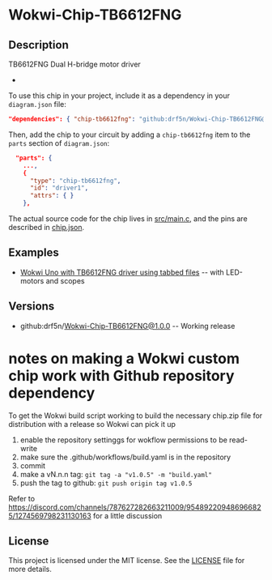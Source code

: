 # Wokwi-Chip-TB6612FNG
## Description

TB6612FNG Dual H-bridge motor driver

-  

To use this chip in your project, include it as a dependency in your `diagram.json` file:

```json
"dependencies": { "chip-tb6612fng": "github:drf5n/Wokwi-Chip-TB6612FNG@1.0.0" }
```

Then, add the chip to your circuit by adding a `chip-tb6612fng` item to the `parts` section of `diagram.json`:

```json
  "parts": {
    ...,
    {
      "type": "chip-tb6612fng",
      "id": "driver1",
      "attrs": { }
    },
```

The actual source code for the chip lives in [src/main.c](https://github.com/drf5n/Wokwi-Chip-TB6612FNG/blob/main/src/main.c), and the pins are described in [chip.json](https://github.com/drf5n/Wokwi-Chip-TB6612FNG/blob/main/chip.json).

## Examples

* [Wokwi Uno with TB6612FNG driver  using tabbed files](https://wokwi.com/projects/410323062531374081) -- with LED-motors and scopes


## Versions
* github:drf5n/Wokwi-Chip-TB6612FNG@1.0.0 -- Working release


# notes on making a Wokwi custom chip work with Github repository dependency
To get the Wokwi build script working to build the necessary chip.zip file for distribution with a release so Wokwi can pick it up

1) enable the repository settinggs for wokflow permissions to be read-write
2) make sure the .github/workflows/build.yaml is in the repository
3) commit
4) make a vN.n.n tag: `git tag -a "v1.0.5" -m "build.yaml"`
5) push the tag  to github: `git push origin tag v1.0.5`

Refer to https://discord.com/channels/787627282663211009/954892209486966825/1274569798231130163 for a little discussion 


## License

This project is licensed under the MIT license. See the [LICENSE](https://github.com/drf5na/Wokwi-Chip-L298N/blob/main/LICENSE) file for more details.
